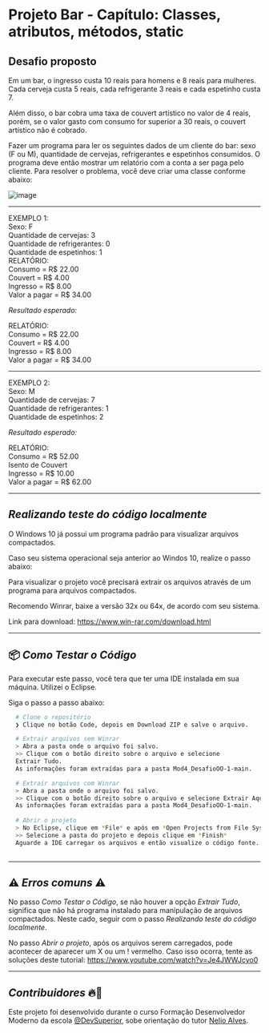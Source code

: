 # Projeto Bar - Capítulo: Classes, atributos, métodos, static
## Desafio proposto
Em um bar, o ingresso custa 10 reais para homens e 8 reais para mulheres. Cada cerveja custa 5 reais, cada refrigerante 3 reais e cada espetinho custa 7.

Além disso, o bar cobra uma taxa de couvert artístico no valor de 4 reais, porém, se o valor gasto com consumo for superior a 30 reais, o couvert artístico não é cobrado.

Fazer um programa para ler os seguintes dados de um cliente do bar: sexo (F ou M), quantidade de cervejas, refrigerantes e espetinhos consumidos.
O programa deve então mostrar um relatório com a conta a ser paga pelo cliente.
Para resolver o problema, você deve criar uma classe conforme abaixo:

![image](https://user-images.githubusercontent.com/88738577/210074171-bef1136d-d82a-4f33-a8d0-9b4fe84a5de0.png)

---
EXEMPLO 1: <br>
Sexo: F <br>
Quantidade de cervejas: 3 <br>
Quantidade de refrigerantes: 0 <br>
Quantidade de espetinhos: 1 <br>
RELATÓRIO: <br>
Consumo = R$ 22.00 <br>
Couvert = R$ 4.00 <br>
Ingresso = R$ 8.00 <br>
Valor a pagar = R$ 34.00 <br>

*Resultado esperado:* 

RELATÓRIO: <br>
Consumo = R$ 22.00 <br>
Couvert = R$ 4.00 <br>
Ingresso = R$ 8.00 <br>
Valor a pagar = R$ 34.00

---
EXEMPLO 2: <br>
Sexo: M <br>
Quantidade de cervejas: 7 <br>
Quantidade de refrigerantes: 1 <br>
Quantidade de espetinhos: 2 <br>

*Resultado esperado:* 

RELATÓRIO: <br>
Consumo = R$ 52.00 <br> 
Isento de Couvert <br>
Ingresso = R$ 10.00 <br>
Valor a pagar = R$ 62.00 <br>

---
## *Realizando teste do código localmente* 
O Windows 10 já possui um programa padrão para visualizar arquivos compactados.

Caso seu sistema operacional seja anterior ao Windos 10, realize o passo abaixo:

Para visualizar o projeto você precisará extrair os arquivos através de um programa para arquivos compactados.

Recomendo Winrar, baixe a versão 32x ou 64x, de acordo com seu sistema.

Link para download:
https://www.win-rar.com/download.html

---
## 📦️ *Como Testar o Código*
Para executar este passo, você tera que ter uma IDE instalada em sua máquina. Utilizei o Eclipse.


Siga o passo a passo abaixo:
```bash
  # Clone o repositório
  ❯ Clique no botão Code, depois em Download ZIP e salve o arquivo.

  # Extrair arquivos sem Winrar
  > Abra a pasta onde o arquivo foi salvo.
  >> Clique com o botão direito sobre o arquivo e selecione
  Extrair Tudo.
  As informações foram extraídas para a pasta Mod4_DesafioOO-1-main.

  # Extrair arquivos com Winrar
  > Abra a pasta onde o arquivo foi salvo.
  >> Clique com o botão direito sobre o arquivo e selecione Extrair Aqui (Extract Here).
  As informações foram extraídas para a pasta Mod4_DesafioOO-1-main.
  
  # Abrir o projeto
  > No Eclipse, clique em *File* e após em *Open Projects from File System...*
  >> Selecione a pasta do projeto e depois clique em *Finish*
  Aguarde a IDE carregar os arquivos e então visualize o código fonte.
  
```

---
## ⚠️ *Erros comuns* ⚠️

No passo *Como Testar o Código*, se não houver a opção *Extrair Tudo*, significa que não há programa instalado para manipulação de arquivos compactados.
Neste cado, seguir com o passo *Realizando teste do código localmente*.

No passo *Abrir o projeto*, após os arquivos serem carregados, pode acontecer de aparecer um X ou um ! vermelho. Caso isso ocorra, tente as soluções deste
tutorial: https://www.youtube.com/watch?v=Je4JWWJcyo0

---
## *Contribuidores* 🔥👊
Este projeto foi desenvolvido durante o curso Formação Desenvolvedor Moderno da escola [@DevSuperior](https://devsuperior.com.br), sobe orientação do tutor [Nelio Alves](https://www.linkedin.com/in/nelio-alves/?originalSubdomain=br).

